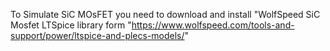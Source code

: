 To Simulate SiC MOsFET you need to download and install "WolfSpeed SiC Mosfet LTSpice library form "https://www.wolfspeed.com/tools-and-support/power/ltspice-and-plecs-models/"
